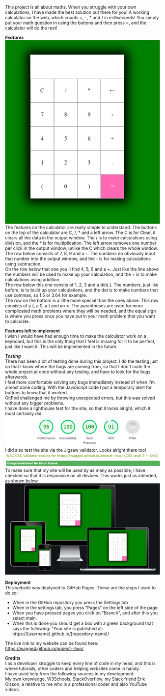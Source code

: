 This project is all about maths. When you struggle with
your own calculations, I have made the best solution
out there for you! A working calculator on the web, which counts 
+, -, * and / in milliseconds! You simply put your math question 
in using the buttons and then press =, and the calculator will do the rest!

***Features***      
![Image of the calculator](images/calculator.png)          
The features on the calculator are really simple to understand.
The buttons on the top of the calculator are C, /, * and a left arrow.
The C is for Clear, it clears all the data in the output window.
The / is to make calculations using division, and the * is for multiplication.
The left arrow removes one number per click in the output window, unlike the 
C which clears the whole window.         
The row below consists of 7, 8, 9 and a -.
The numbers do obviously input that number into the output window, and
the - is for making calculations using subtraction.        
On the row below that one you'll find 4, 5, 6 and a +.
Just like the line above the numbers will be used to make up your calculation,
and the + is to make calculations using addition.        
The row below this one consits of 1, 2, 3 and a dot(.).
The numbers, just like before, is to build up your calculations, and
the dot is to make numbers that use commas, so 1.5 or 3.64 for example.         
The row on the bottom is a little more special than the ones above.
This row consists of a (, a 0, a ) and an =. The parantheses are used for more
complicated math problems where they will be needed, and the equal sign is where you
press once you have put in your math problem that you want to calculate.       
         
**Features left to implement**                 
I wish I would have had enough time to make the calculator work on a keyboard,
but this is the only thing that I feel is missing for it to be perfect, just like I want it.
This will be implemented in the future.           

***Testing***           
There has been a lot of testing done during this project. I do the testing
just so that I know where the bugs are coming from, so that I don't code the whole
project at once without any testing, and have to look for the bugs afterwards.       
I feel more comfortable solving any bugs immediately instead of when I'm almost done coding.
With the JavaScript code I put a temporary alert for buttons to know that it worked.      
GitPod challenged me by throwing unexpected errors, but this was solved without
any bigger problems.             
I have done a lighthouse test for the site, so that it looks alright, which it most certainly did:
![Image of the lighthouse test](images/test-project-two.png)
I did also test the site via the Jigsaw validator. Looks alright there too!
![Iamge of the Jigsaw test](images/test-project--two.png)
To make sure that my site will be used by as many as possible, I have checked so that it is responsive on all devices. This works just as intended, as shown below.
![Image of the the calculator on different devices](images/responsive-project-two.png)          

**Deployment**          
This website was deplyoed to GitHub Pages. These are the steps I used to do so:
- When in the GitHub repository you press the Settings tab
- When in the settings tab, you press "Pages" on the left side of the page.
- When you have pressed pages you click on "Branch", and after this you select main. 
- When this is done you should get a box with a green background that says the following: "Your site is published at: https://[username].github.io/[repository-name]/

The live link to my website can be found here: https://wagge4.github.io/project--two/         

**Credits**         
I as a developer struggle to keep every line of code in my head, and this is where tutorials, other coders and helping websites come in handy.             
I have used help from the following sources in my development:          
 My own knowledge, W3Schools, StackOverflow, my Slack friend Erik Olsson, a relative to me who is a professional coder and also YouTube videos. 
